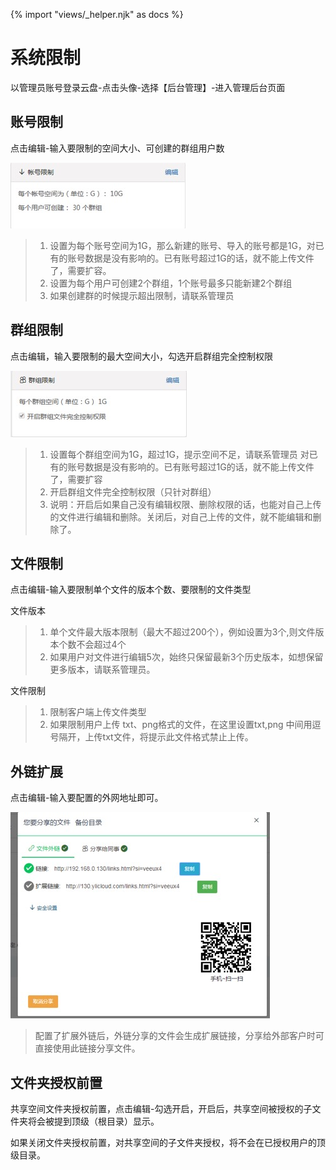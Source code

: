 {% import "views/_helper.njk" as docs %}

# 系统限制

以管理员账号登录云盘-点击头像-选择【后台管理】-进入管理后台页面

## 账号限制

点击编辑-输入要限制的空间大小、可创建的群组用户数

<img src="images/limit-1.jpeg" class="img-responsive" alt="">

>1. 设置为每个账号空间为1G，那么新建的账号、导入的账号都是1G，对已有的账号数据是没有影响的。已有账号超过1G的话，就不能上传文件了，需要扩容。
>2. 设置为每个用户可创建2个群组，1个账号最多只能新建2个群组
>3. 如果创建群的时候提示超出限制，请联系管理员


## 群组限制

点击编辑，输入要限制的最大空间大小，勾选开启群组完全控制权限

<img src="images/limit-3.jpeg" class="img-responsive" alt="">

>1. 设置每个群组空间为1G，超过1G，提示空间不足，请联系管理员
    对已有的账号数据是没有影响的。已有账号超过1G的话，就不能上传文件了，需要扩容
>2. 开启群组文件完全控制权限（只针对群组）
>3. 说明：开启后如果自己没有编辑权限、删除权限的话，也能对自己上传的文件进行编辑和删除。关闭后，对自己上传的文件，就不能编辑和删除了。


## 文件限制

点击编辑-输入要限制单个文件的版本个数、要限制的文件类型

文件版本

>1. 单个文件最大版本限制（最大不超过200个），例如设置为3个,则文件版本个数不会超过4个
>2. 如果用户对文件进行编辑5次，始终只保留最新3个历史版本，如想保留更多版本，请联系管理员。

文件限制

>1. 限制客户端上传文件类型
>2. 如果限制用户上传 txt、png格式的文件，在这里设置txt,png 中间用逗号隔开，上传txt文件，将提示此文件格式禁止上传。

## 外链扩展

点击编辑-输入要配置的外网地址即可。

<img src="images/limit-2.jpeg" class="img-responsive" alt="">


>配置了扩展外链后，外链分享的文件会生成扩展链接，分享给外部客户时可直接使用此链接分享文件。



## 文件夹授权前置

共享空间文件夹授权前置，点击编辑-勾选开启，开启后，共享空间被授权的子文件夹将会被提到顶级（根目录）显示。

如果关闭文件夹授权前置，对共享空间的子文件夹授权，将不会在已授权用户的顶级目录。
